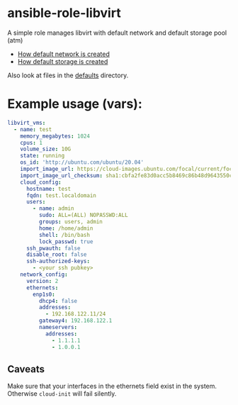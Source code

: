 # ansible-role-libvirt

A simple role manages libvirt with default network and default storage pool (atm)

* [How default network is created](/templates/network.xml.j2)
* [How default storage is created](/tasks/ensure-default-storage-pool.yml)

Also look at files in the [defaults](/defaults) directory.

# Example usage (vars):

```yaml
libvirt_vms:
  - name: test
    memory_megabytes: 1024
    cpus: 1
    volume_size: 10G
    state: running
    os_id: 'http://ubuntu.com/ubuntu/20.04'
    import_image_url: https://cloud-images.ubuntu.com/focal/current/focal-server-cloudimg-amd64.img
    import_image_url_checksum: sha1:cbfa2fe83d0acc5b8469c86b48d9643550c35ff8
    cloud_config:
      hostname: test
      fqdn: test.localdomain
      users:
        - name: admin
          sudo: ALL=(ALL) NOPASSWD:ALL
          groups: users, admin
          home: /home/admin
          shell: /bin/bash
          lock_passwd: true
      ssh_pwauth: false
      disable_root: false
      ssh-authorized-keys:
        - <your ssh pubkey>
    network_config:
      version: 2
      ethernets:
        enp1s0:
          dhcp4: false
          addresses:
            - 192.168.122.11/24
          gateway4: 192.168.122.1
          nameservers:
            addresses:
              - 1.1.1.1
              - 1.0.0.1
```

## Caveats

Make sure that your interfaces in the ethernets field exist in the system. Otherwise `cloud-init` will fail silently.
